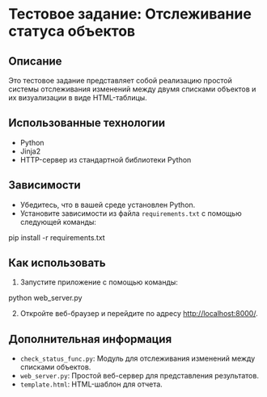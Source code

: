 # Тестовое задание: Отслеживание статуса объектов

## Описание
Это тестовое задание представляет собой реализацию простой системы отслеживания изменений между двумя списками объектов и их визуализации в виде HTML-таблицы.

## Использованные технологии
- Python
- Jinja2
- HTTP-сервер из стандартной библиотеки Python

## Зависимости
- Убедитесь, что в вашей среде установлен Python.
- Установите зависимости из файла `requirements.txt` с помощью следующей команды:

pip install -r requirements.txt

## Как использовать
1. Запустите приложение с помощью команды:

python web_server.py

2. Откройте веб-браузер и перейдите по адресу [http://localhost:8000/](http://localhost:8000/).

## Дополнительная информация
- `check_status_func.py`: Модуль для отслеживания изменений между списками объектов.
- `web_server.py`: Простой веб-сервер для представления результатов.
- `template.html`: HTML-шаблон для отчета.
